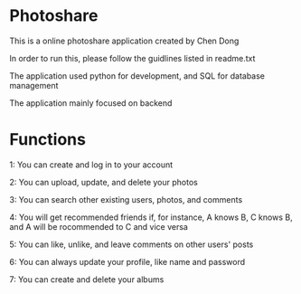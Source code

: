 # Photoshare
This is a online photoshare application created by Chen Dong

In order to run this, please follow the guidlines listed in readme.txt

The application used python for development, and SQL for database management

The application mainly focused on backend

# Functions
1: You can create and log in to your account

2: You can upload, update, and delete your photos

3: You can search other existing users, photos, and comments

4: You will get recommended friends if, for instance, A knows B, C knows B, and A will be rocommended to C and vice versa

5: You can like, unlike, and leave comments on other users' posts

6: You can always update your profile, like name and password

7: You can create and delete your albums
